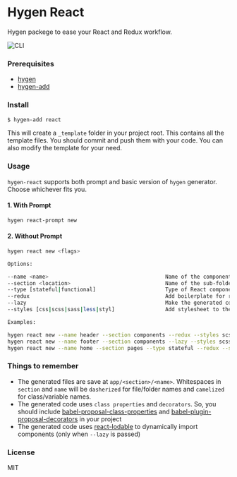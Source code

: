 # Hygen React

Hygen packege to ease your React and Redux workflow.

![CLI](https://image.ibb.co/dRiQKp/ezgif_com_video_to_gif_2.gif)

### Prerequisites
- [hygen](https://github.com/jondot/hygen)
- [hygen-add](https://github.com/jondot/hygen-add)

### Install
```bash
$ hygen-add react
```
This will create a `_template` folder in your project root. This contains all the template files. You should commit and push them with your code. You can also modify the template for your need.

### Usage
`hygen-react` supports both prompt and basic version of `hygen` generator. Choose whichever fits you.

#### 1. With Prompt
```bash
hygen react-prompt new
```

#### 2. Without Prompt
```bash
hygen react new <flags>

Options:

--name <name>                                     Name of the component
--section <location>                              Name of the sub-folder. Valid paths can be passed.
--type [stateful|functional]                      Type of React component to be created. Defaults to 'pureComponent'
--redux                                           Add boilerplate for react-redux
--lazy                                            Make the generated component lazy (Async component)
--styles [css|scss|sass|less|styl]                Add stylesheet to the generated component. Defaults to 'none'

Examples:

hygen react new --name header --section components --redux --styles scss
hygen react new --name footer --section components --lazy --styles scss
hygen react new --name home --section pages --type stateful --redux --styles scss
```

### Things to remember

- The generated files are save at `app/<section>/<name>`. Whitespaces in `section` and `name` will be `dasherized` for file/folder names and `camelized` for class/variable names.
- The generated code uses `class properties` and `decorators`. So, you should include [babel-proposal-class-properties](https://github.com/babel/babel/tree/master/packages/babel-plugin-proposal-class-properties) and [babel-plugin-proposal-decorators](https://github.com/babel/babel/tree/master/packages/babel-plugin-proposal-decorators) in your project
- The generated code uses [react-lodable](https://github.com/jamiebuilds/react-loadable) to dynamically import components (only when `--lazy` is passed)

### License

MIT
